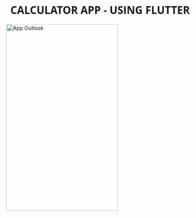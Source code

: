 <h1 align="center" style="font-family: 'Open Sans';">CALCULATOR APP - USING FLUTTER</h1>

<img src="https://github.com/MetalNomad78/calculator_app_flutter/assets/88272018/d52f12c8-ef3f-4ea7-9103-6267edc2e322" alt="App Outlook" width="300" height="500">
